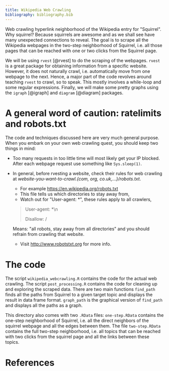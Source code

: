 ```yaml
---
title: Wikipedia Web Crawling
bibliography: bibliography.bib
---
```


Web crawling hyperlink neighborhood of the Wikipedia entry for "Squirrel". Why squirrel? Because squirrels are awesome and as we shall see have many unexpected connections to reveal. The goal is to scrape all the Wikipedia webpages in the two-step neighborhood of Squirrel, i.e. all those pages that can be reached with one or two clicks from the Squirrel page.

We will be using `rvest` [@rvest] to do the scraping of the webpages. `rvest` is a great package for obtaining information from a specific website. However, it does not naturally crawl, i.e. automatically move from one webpage to the next. Hence, a major part of the code revolves around teaching `rvest` to crawl, so to speak. This mostly involves a while-loop and some regular expressions. Finally, we will make some pretty graphs using the `igraph` [@igraph] and `diagram` [@diagram] packages.

# A general word of caution: ratelimits and robots.txt

The code and techniques discussed here are very much general purpose. When you embark on your own web crawling quest, you should keep two things in mind:

- Too many requests in too little time will most likely get your IP blocked. After each webpage request use something like `Sys.sleep(1)`.
- In general, before rvesting a website, check their rules for web crawling at _website-you-want-to-crawl.{com, org, co.uk,...}/robots.txt_. 
  - For example <https://en.wikipedia.org/robots.txt>
  - This file tells us which directories to stay away from,
  - Watch out for "User-agent: *", these rules apply to all crawlers,
  
  >User-agent: *\n
  >
  >Disallow: /
  
  Means: "all robots, stay away from all directories" and you should refrain from crawling that website.
  - Visit <http://www.robotstxt.org> for more info.



# The code

The script `wikipedia_webcrawling.R` contains the code for the actual web crawling. The script `post_processing.R` contains the code for cleaning up and exploring the scraped data. There are two main functions `find_path` finds all the paths from Squirrel to a given target topic and displays the result in data frame format. `graph_path` is the graphical version of `find_path` and displays all the paths as a graph.

This directory also comes with two `.RData` files: `one-step.RData` contains the one-step neighborhood of Squirrel, i.e. all the direct neighbors of the squirrel webpage and all the edges between them. The file `two-step.RData` contains the full two-step neighborhood, i.e. all topics that can be reached with two clicks from the squirrel page and all the links between these topics.


# References